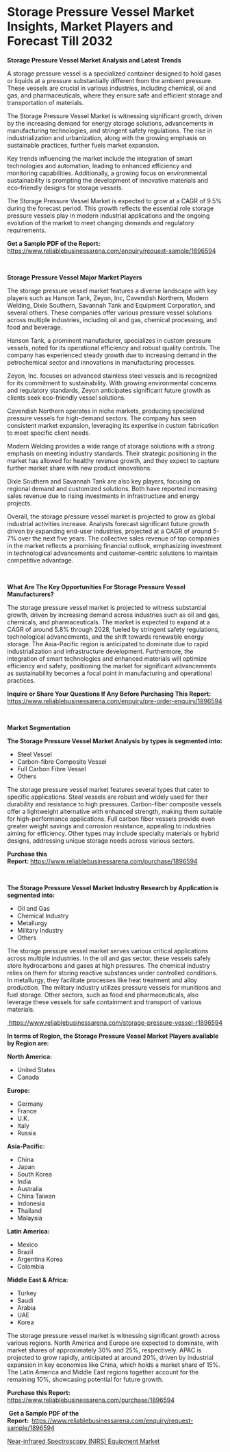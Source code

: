 <p><h1>Storage Pressure Vessel Market Insights, Market Players and Forecast Till 2032</h1></p><p><strong>Storage Pressure Vessel Market Analysis and Latest Trends</strong></p>
<p><p>A storage pressure vessel is a specialized container designed to hold gases or liquids at a pressure substantially different from the ambient pressure. These vessels are crucial in various industries, including chemical, oil and gas, and pharmaceuticals, where they ensure safe and efficient storage and transportation of materials. </p><p>The Storage Pressure Vessel Market is witnessing significant growth, driven by the increasing demand for energy storage solutions, advancements in manufacturing technologies, and stringent safety regulations. The rise in industrialization and urbanization, along with the growing emphasis on sustainable practices, further fuels market expansion. </p><p>Key trends influencing the market include the integration of smart technologies and automation, leading to enhanced efficiency and monitoring capabilities. Additionally, a growing focus on environmental sustainability is prompting the development of innovative materials and eco-friendly designs for storage vessels. </p><p>The Storage Pressure Vessel Market is expected to grow at a CAGR of 9.5% during the forecast period. This growth reflects the essential role storage pressure vessels play in modern industrial applications and the ongoing evolution of the market to meet changing demands and regulatory requirements.</p></p>
<p><strong>Get a Sample PDF of the Report:&nbsp;</strong> <a href="https://www.reliablebusinessarena.com/enquiry/request-sample/1896594?utm_campaign=2004&utm_medium=2&utm_source=Github&utm_content=ia&utm_term=01032025&utm_id=storage-pressure-vessel">https://www.reliablebusinessarena.com/enquiry/request-sample/1896594</a></p>
<p>&nbsp;</p>
<p><strong>Storage Pressure Vessel Major Market Players</strong></p>
<p><p>The storage pressure vessel market features a diverse landscape with key players such as Hanson Tank, Zeyon, Inc, Cavendish Northern, Modern Welding, Dixie Southern, Savannah Tank and Equipment Corporation, and several others. These companies offer various pressure vessel solutions across multiple industries, including oil and gas, chemical processing, and food and beverage.</p><p>Hanson Tank, a prominent manufacturer, specializes in custom pressure vessels, noted for its operational efficiency and robust quality controls. The company has experienced steady growth due to increasing demand in the petrochemical sector and innovations in manufacturing processes.</p><p>Zeyon, Inc. focuses on advanced stainless steel vessels and is recognized for its commitment to sustainability. With growing environmental concerns and regulatory standards, Zeyon anticipates significant future growth as clients seek eco-friendly vessel solutions.</p><p>Cavendish Northern operates in niche markets, producing specialized pressure vessels for high-demand sectors. The company has seen consistent market expansion, leveraging its expertise in custom fabrication to meet specific client needs.</p><p>Modern Welding provides a wide range of storage solutions with a strong emphasis on meeting industry standards. Their strategic positioning in the market has allowed for healthy revenue growth, and they expect to capture further market share with new product innovations.</p><p>Dixie Southern and Savannah Tank are also key players, focusing on regional demand and customized solutions. Both have reported increasing sales revenue due to rising investments in infrastructure and energy projects.</p><p>Overall, the storage pressure vessel market is projected to grow as global industrial activities increase. Analysts forecast significant future growth driven by expanding end-user industries, projected at a CAGR of around 5-7% over the next five years. The collective sales revenue of top companies in the market reflects a promising financial outlook, emphasizing investment in technological advancements and customer-centric solutions to maintain competitive advantage.</p></p>
<p>&nbsp;</p>
<p><strong>What Are The Key Opportunities For Storage Pressure Vessel Manufacturers?</strong></p>
<p><p>The storage pressure vessel market is projected to witness substantial growth, driven by increasing demand across industries such as oil and gas, chemicals, and pharmaceuticals. The market is expected to expand at a CAGR of around 5.8% through 2028, fueled by stringent safety regulations, technological advancements, and the shift towards renewable energy storage. The Asia-Pacific region is anticipated to dominate due to rapid industrialization and infrastructure development. Furthermore, the integration of smart technologies and enhanced materials will optimize efficiency and safety, positioning the market for significant advancements as sustainability becomes a focal point in manufacturing and operational practices.</p></p>
<p><strong>Inquire or Share Your Questions If Any Before Purchasing This Report:</strong> <a href="https://www.reliablebusinessarena.com/enquiry/pre-order-enquiry/1896594?utm_campaign=2004&utm_medium=2&utm_source=Github&utm_content=ia&utm_term=01032025&utm_id=storage-pressure-vessel">https://www.reliablebusinessarena.com/enquiry/pre-order-enquiry/1896594</a></p>
<p>&nbsp;</p>
<p><strong>Market Segmentation</strong></p>
<p><strong>The Storage Pressure Vessel Market Analysis by types is segmented into:</strong></p>
<p><ul><li>Steel Vessel</li><li>Carbon-fibre Composite Vessel</li><li>Full Carbon Fibre Vessel</li><li>Others</li></ul></p>
<p><p>The storage pressure vessel market features several types that cater to specific applications. Steel vessels are robust and widely used for their durability and resistance to high pressures. Carbon-fiber composite vessels offer a lightweight alternative with enhanced strength, making them suitable for high-performance applications. Full carbon fiber vessels provide even greater weight savings and corrosion resistance, appealing to industries aiming for efficiency. Other types may include specialty materials or hybrid designs, addressing unique storage needs across various sectors.</p></p>
<p><strong>Purchase this Report:&nbsp;</strong><a href="https://www.reliablebusinessarena.com/purchase/1896594?utm_campaign=2004&utm_medium=2&utm_source=Github&utm_content=ia&utm_term=01032025&utm_id=storage-pressure-vessel">https://www.reliablebusinessarena.com/purchase/1896594</a></p>
<p>&nbsp;</p>
<p><strong>The Storage Pressure Vessel Market Industry Research by Application is segmented into:</strong></p>
<p><ul><li>Oil and Gas</li><li>Chemical Industry</li><li>Metallurgy</li><li>Military Industry</li><li>Others</li></ul></p>
<p><p>The storage pressure vessel market serves various critical applications across multiple industries. In the oil and gas sector, these vessels safely store hydrocarbons and gases at high pressures. The chemical industry relies on them for storing reactive substances under controlled conditions. In metallurgy, they facilitate processes like heat treatment and alloy production. The military industry utilizes pressure vessels for munitions and fuel storage. Other sectors, such as food and pharmaceuticals, also leverage these vessels for safe containment and transport of various materials.</p></p>
<p><a href="https://www.reliablebusinessarena.com/storage-pressure-vessel-r1896594?utm_campaign=2004&utm_medium=2&utm_source=Github&utm_content=ia&utm_term=01032025&utm_id=storage-pressure-vessel">&nbsp;https://www.reliablebusinessarena.com/storage-pressure-vessel-r1896594</a></p>
<p><strong>In terms of Region, the Storage Pressure Vessel Market Players available by Region are:</strong></p>
<p>
    <p> <strong> North America: </strong>
        <ul>
            <li>United States</li>
            <li>Canada</li>
        </ul>
        </p> 
    <p> <strong> Europe: </strong>
        <ul>
            <li>Germany</li>
            <li>France</li>
            <li>U.K.</li>
            <li>Italy</li>
            <li>Russia</li>
        </ul>
        </p> 
    <p> <strong> Asia-Pacific: </strong>
        <ul>
            <li>China</li>
            <li>Japan</li>
            <li>South Korea</li>
            <li>India</li>
            <li>Australia</li>
            <li>China Taiwan</li>
            <li>Indonesia</li>
            <li>Thailand</li>
            <li>Malaysia</li>
        </ul>
        </p> 
    <p> <strong> Latin America: </strong>
        <ul>
            <li>Mexico</li>
            <li>Brazil</li>
            <li>Argentina Korea</li>
            <li>Colombia</li>
        </ul>
        </p> 
    <p> <strong> Middle East & Africa: </strong>
        <ul>
            <li>Turkey</li>
            <li>Saudi</li>
            <li>Arabia</li>
            <li>UAE</li>
            <li>Korea</li>
        </ul>
    </p>
    </p>
<p><p>The storage pressure vessel market is witnessing significant growth across various regions. North America and Europe are expected to dominate, with market shares of approximately 30% and 25%, respectively. APAC is projected to grow rapidly, anticipated at around 20%, driven by industrial expansion in key economies like China, which holds a market share of 15%. The Latin America and Middle East regions together account for the remaining 10%, showcasing potential for future growth.</p></p>
<p><strong>Purchase this Report: </strong><a href="https://www.reliablebusinessarena.com/purchase/1896594?utm_campaign=2004&utm_medium=2&utm_source=Github&utm_content=ia&utm_term=01032025&utm_id=storage-pressure-vessel">https://www.reliablebusinessarena.com/purchase/1896594</a></p>
<p>&nbsp;<strong>Get a Sample PDF of the Report:&nbsp;&nbsp;</strong><a href="https://www.reliablebusinessarena.com/enquiry/request-sample/1896594?utm_campaign=2004&utm_medium=2&utm_source=Github&utm_content=ia&utm_term=01032025&utm_id=storage-pressure-vessel">https://www.reliablebusinessarena.com/enquiry/request-sample/1896594</a></p>
<p><strong></strong></p>
<p><p><a href="https://github.com/globismark/Market-Research-Report-List-6/blob/main/near-infrared-spectroscopy-nirs-equipment-market.md?utm_campaign=2004&utm_medium=2&utm_source=Github&utm_content=ia&utm_term=01032025&utm_id=storage-pressure-vessel">Near-infrared Spectroscopy (NIRS) Equipment Market</a></p></p>